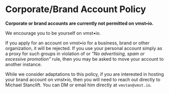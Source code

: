 # Corporate/Brand Account Policy

**Corporate or brand accounts are currently not permitted on vmst•io.**

We encourage you to be yourself on vmst•io. 

If you apply for an account on vmst•io for a business, brand or other organization, it will be rejected. If you use your personal account simply as a proxy for such groups in violation of or _"No advertising, spam or excessive promotion"_ rule, then you may be asked to move your account to another instance.

While we consider adaptations to this policy, if you are interested in hosting your brand account on vmst•io, then you will need to reach out directly to Michael Stanclift. You can DM or email him directly at `vmstan@vmst.io`.